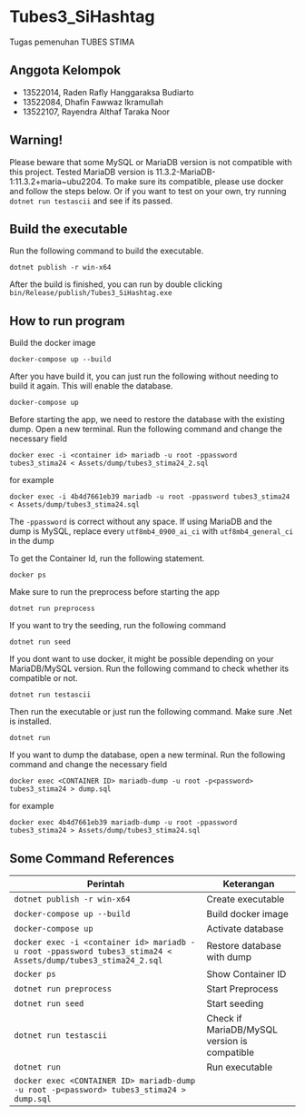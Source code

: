 # Tubes3_SiHashtag
Tugas pemenuhan TUBES STIMA

## Anggota Kelompok
- 13522014, Raden Rafly Hanggaraksa Budiarto 
- 13522084, Dhafin Fawwaz Ikramullah 
- 13522107, Rayendra Althaf Taraka Noor 

## Warning!
Please beware that some MySQL or MariaDB version is not compatible with this project. Tested MariaDB version is 11.3.2-MariaDB-1:11.3.2+maria~ubu2204. To make sure its compatible, please use docker and follow the steps below. Or if you want to test on your own, try running `dotnet run testascii` and see if its passed.

## Build the executable
Run the following command to build the executable.
```
dotnet publish -r win-x64
```
After the build is finished, you can run by double clicking `bin/Release/publish/Tubes3_SiHashtag.exe`


## How to run program
Build the docker image
```
docker-compose up --build
```

After you have build it, you can just run the following without needing to build it again. This will enable the database.
```
docker-compose up
```

Before starting the app, we need to restore the database with the existing dump. Open a new terminal. Run the following command and change the necessary field
```
docker exec -i <container id> mariadb -u root -ppassword tubes3_stima24 < Assets/dump/tubes3_stima24_2.sql
```
for example
```
docker exec -i 4b4d7661eb39 mariadb -u root -ppassword tubes3_stima24 < Assets/dump/tubes3_stima24.sql
```
The `-ppassword` is correct without any space.
If using MariaDB and the dump is MySQL, replace every `utf8mb4_0900_ai_ci` with `utf8mb4_general_ci` in the dump

To get the Container Id, run the following statement.
```
docker ps
```

Make sure to run the preprocess before starting the app
```
dotnet run preprocess
```

If you want to try the seeding, run the following command
```
dotnet run seed
```

If you dont want to use docker, it might be possible depending on your MariaDB/MySQL version. Run the following command to check whether its compatible or not.
```
dotnet run testascii
```

Then run the executable or just run the following command. Make sure .Net is installed.
```
dotnet run
```


If you want to dump the database, open a new terminal. Run the following command and change the necessary field
```
docker exec <CONTAINER ID> mariadb-dump -u root -p<password> tubes3_stima24 > dump.sql
```
for example
```
docker exec 4b4d7661eb39 mariadb-dump -u root -ppassword tubes3_stima24 > Assets/dump/tubes3_stima24.sql
```


## Some Command References

| Perintah | Keterangan |
| --- | --- |
| `dotnet publish -r win-x64` | Create executable |
| `docker-compose up --build` | Build docker image |
| `docker-compose up` | Activate database |
| `docker exec -i <container id> mariadb -u root -ppassword tubes3_stima24 < Assets/dump/tubes3_stima24_2.sql` | Restore database with dump |
| `docker ps` | Show Container ID |
| `dotnet run preprocess` | Start Preprocess |
| `dotnet run seed` | Start seeding |
| `dotnet run testascii` | Check if MariaDB/MySQL version is compatible |
| `dotnet run` | Run executable |
| `docker exec <CONTAINER ID> mariadb-dump -u root -p<password> tubes3_stima24 > dump.sql` | 